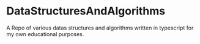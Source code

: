 # DataStructuresAndAlgorithms

A Repo of various datas structures and algorithms written in typescript for my own educational purposes.
